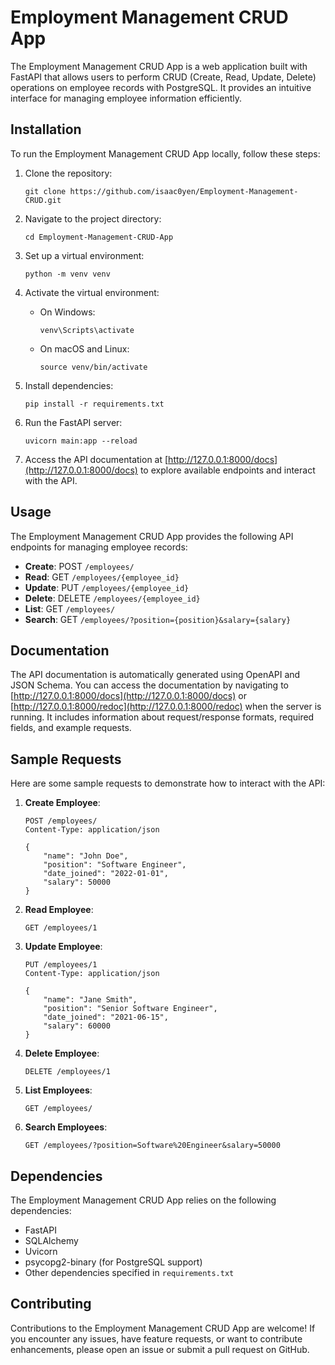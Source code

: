 # Employment Management CRUD App

The Employment Management CRUD App is a web application built with FastAPI that allows users to perform CRUD (Create, Read, Update, Delete) operations on employee records with PostgreSQL. It provides an intuitive interface for managing employee information efficiently.

## Installation

To run the Employment Management CRUD App locally, follow these steps:

1. Clone the repository:

   ```
   git clone https://github.com/isaac0yen/Employment-Management-CRUD.git
   ```

2. Navigate to the project directory:

   ```
   cd Employment-Management-CRUD-App
   ```

3. Set up a virtual environment:

   ```
   python -m venv venv
   ```

4. Activate the virtual environment:

   - On Windows:
     ```
     venv\Scripts\activate
     ```
   
   - On macOS and Linux:
     ```
     source venv/bin/activate
     ```

5. Install dependencies:

   ```
   pip install -r requirements.txt
   ```

6. Run the FastAPI server:

   ```
   uvicorn main:app --reload
   ```

7. Access the API documentation at [http://127.0.0.1:8000/docs](http://127.0.0.1:8000/docs) to explore available endpoints and interact with the API.

## Usage

The Employment Management CRUD App provides the following API endpoints for managing employee records:

- **Create**: POST `/employees/`
- **Read**: GET `/employees/{employee_id}`
- **Update**: PUT `/employees/{employee_id}`
- **Delete**: DELETE `/employees/{employee_id}`
- **List**: GET `/employees/`
- **Search**: GET `/employees/?position={position}&salary={salary}`

## Documentation

The API documentation is automatically generated using OpenAPI and JSON Schema. You can access the documentation by navigating to [http://127.0.0.1:8000/docs](http://127.0.0.1:8000/docs) or [http://127.0.0.1:8000/redoc](http://127.0.0.1:8000/redoc) when the server is running. It includes information about request/response formats, required fields, and example requests.

## Sample Requests

Here are some sample requests to demonstrate how to interact with the API:

1. **Create Employee**:

   ```http
   POST /employees/
   Content-Type: application/json

   {
       "name": "John Doe",
       "position": "Software Engineer",
       "date_joined": "2022-01-01",
       "salary": 50000
   }
   ```

2. **Read Employee**:

   ```http
   GET /employees/1
   ```

3. **Update Employee**:

   ```http
   PUT /employees/1
   Content-Type: application/json

   {
       "name": "Jane Smith",
       "position": "Senior Software Engineer",
       "date_joined": "2021-06-15",
       "salary": 60000
   }
   ```

4. **Delete Employee**:

   ```http
   DELETE /employees/1
   ```

5. **List Employees**:

   ```http
   GET /employees/
   ```

6. **Search Employees**:

   ```http
   GET /employees/?position=Software%20Engineer&salary=50000
   ```

## Dependencies

The Employment Management CRUD App relies on the following dependencies:

- FastAPI
- SQLAlchemy
- Uvicorn
- psycopg2-binary (for PostgreSQL support)
- Other dependencies specified in `requirements.txt`

## Contributing

Contributions to the Employment Management CRUD App are welcome! If you encounter any issues, have feature requests, or want to contribute enhancements, please open an issue or submit a pull request on GitHub.
